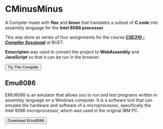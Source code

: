 <script>
	import { Button } from "$lib/components/ui/button"
</script>

# CMinusMinus

A Compiler made with **flex** and **bison** that translates a subset of **C code** into assembly language for the **Intel 8086 processor**.

This was done as series of four assignments for the course [***CSE310 - Compiler Sessional***](https://github.com/Abir66/CSE-310-Compiler-Sessional/tree/main) at BUET.

**Emscripten** was used to convert the project to **WebAssembly** and **JavaScript** so that it can be run in the browser.

[<Button>Try The Compiler</Button>](/compiler)

## Emu8086
EMU8086 is an emulator that allows you to run and test programs written in assembly language on a Windows computer. It is a software tool that can emulate the hardware and software of a microprocessor, specifically the Intel 8086 microprocessor, which was used in the original IBM PC.

[<Button>Download Emu8086</Button>](https://emu8086-microprocessor-emulator.en.softonic.com/download)

